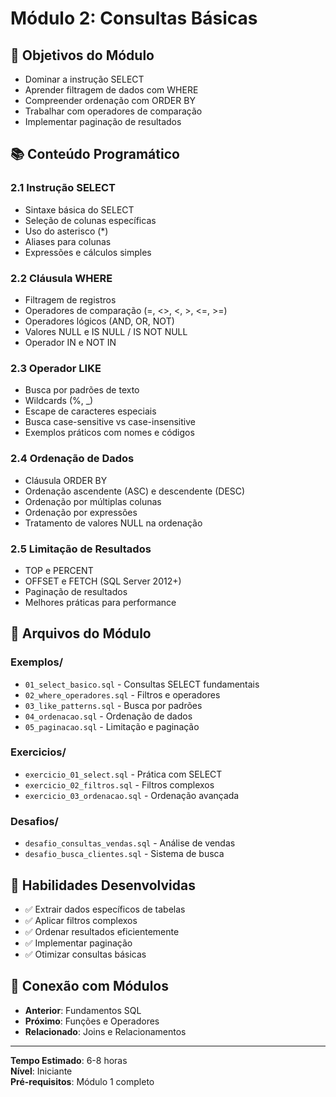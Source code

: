 # Módulo 2: Consultas Básicas

## 🎯 Objetivos do Módulo
- Dominar a instrução SELECT
- Aprender filtragem de dados com WHERE
- Compreender ordenação com ORDER BY
- Trabalhar com operadores de comparação
- Implementar paginação de resultados

## 📚 Conteúdo Programático

### 2.1 Instrução SELECT
- Sintaxe básica do SELECT
- Seleção de colunas específicas
- Uso do asterisco (*)
- Aliases para colunas
- Expressões e cálculos simples

### 2.2 Cláusula WHERE
- Filtragem de registros
- Operadores de comparação (=, <>, <, >, <=, >=)
- Operadores lógicos (AND, OR, NOT)
- Valores NULL e IS NULL / IS NOT NULL
- Operador IN e NOT IN

### 2.3 Operador LIKE
- Busca por padrões de texto
- Wildcards (%, _)
- Escape de caracteres especiais
- Busca case-sensitive vs case-insensitive
- Exemplos práticos com nomes e códigos

### 2.4 Ordenação de Dados
- Cláusula ORDER BY
- Ordenação ascendente (ASC) e descendente (DESC)
- Ordenação por múltiplas colunas
- Ordenação por expressões
- Tratamento de valores NULL na ordenação

### 2.5 Limitação de Resultados
- TOP e PERCENT
- OFFSET e FETCH (SQL Server 2012+)
- Paginação de resultados
- Melhores práticas para performance

## 📁 Arquivos do Módulo

### Exemplos/
- `01_select_basico.sql` - Consultas SELECT fundamentais
- `02_where_operadores.sql` - Filtros e operadores
- `03_like_patterns.sql` - Busca por padrões
- `04_ordenacao.sql` - Ordenação de dados
- `05_paginacao.sql` - Limitação e paginação

### Exercicios/
- `exercicio_01_select.sql` - Prática com SELECT
- `exercicio_02_filtros.sql` - Filtros complexos
- `exercicio_03_ordenacao.sql` - Ordenação avançada

### Desafios/
- `desafio_consultas_vendas.sql` - Análise de vendas
- `desafio_busca_clientes.sql` - Sistema de busca

## 🎯 Habilidades Desenvolvidas
- ✅ Extrair dados específicos de tabelas
- ✅ Aplicar filtros complexos
- ✅ Ordenar resultados eficientemente
- ✅ Implementar paginação
- ✅ Otimizar consultas básicas

## 🔗 Conexão com Módulos
- **Anterior**: Fundamentos SQL
- **Próximo**: Funções e Operadores
- **Relacionado**: Joins e Relacionamentos

---
**Tempo Estimado**: 6-8 horas  
**Nível**: Iniciante  
**Pré-requisitos**: Módulo 1 completo
